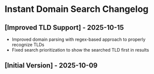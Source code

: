 # Instant Domain Search Changelog

## [Improved TLD Support] - 2025-10-15

- Improved domain parsing with regex-based approach to properly recognize TLDs
- Fixed search prioritization to show the searched TLD first in results

## [Initial Version] - 2025-10-09